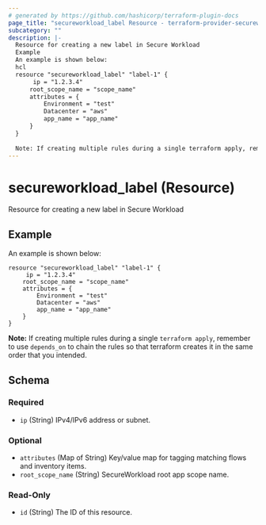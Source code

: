 ```yaml
---
# generated by https://github.com/hashicorp/terraform-plugin-docs
page_title: "secureworkload_label Resource - terraform-provider-secureworkload"
subcategory: ""
description: |-
  Resource for creating a new label in Secure Workload
  Example
  An example is shown below:
  hcl
  resource "secureworkload_label" "label-1" {
       ip = "1.2.3.4"
      root_scope_name = "scope_name"
      attributes = {
          Environment = "test"
          Datacenter = "aws"
          app_name = "app_name"
      }
  }
  
  Note: If creating multiple rules during a single terraform apply, remember to use depends_on to chain the rules so that terraform creates it in the same order that you intended.
---
```


# secureworkload_label (Resource)

Resource for creating a new label in Secure Workload

## Example
An example is shown below: 
```hcl
resource "secureworkload_label" "label-1" {
	 ip = "1.2.3.4"
    root_scope_name = "scope_name"
    attributes = {
        Environment = "test"
        Datacenter = "aws"
        app_name = "app_name"
    }
}
```
**Note:** If creating multiple rules during a single `terraform apply`, remember to use `depends_on` to chain the rules so that terraform creates it in the same order that you intended.



<!-- schema generated by tfplugindocs -->
## Schema

### Required

- `ip` (String) IPv4/IPv6 address or subnet.

### Optional

- `attributes` (Map of String) Key/value map for tagging matching flows and inventory items.
- `root_scope_name` (String) SecureWorkload root app scope name.

### Read-Only

- `id` (String) The ID of this resource.


